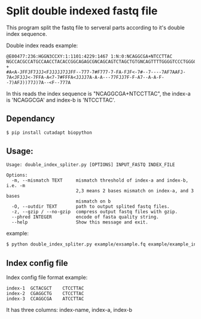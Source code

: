 # Split double indexed fastq file

This program split the fastq file to serveral parts according to it's 
double index sequence.

Double index reads example:
```
@E00477:236:HGGN3CCXY:1:1101:4229:1467 1:N:0:NCAGGCGA+NTCCTTAC
NGCCACGCCATGCCAACCTACACCGGCAGAGCGNCAGCAGTCTAGCTGTGNCAGTTTTGGGGTCCCTGGGGGCCTGAGGGCCGGTAGNCTTACCTGGATACATATTGTTGCTGTCTCTTATACCCCCCTCCGAGCCCACGAGACTAAGGC
+
#A<A-JFFJF7JJJ<FJJJJJ7JJFF--777-7#F777-7-FA-FJF<-7#--7----7AF7AAFJ-7A<JFJJJ<-7FFA-A<7-7#FFFA<JJJJ7A-A-A---77FJJ7F-F-A7--A-A-F--7)AFJ))77J)7A--<F--777A
```

In this reads the index sequence is "NCAGGCGA+NTCCTTAC", the index-a is 'NCAGGCGA' and index-b is 'NTCCTTAC'.

## Dependancy

``` bash
$ pip install cutadapt biopython
```

## Usage:

```
Usage: double_index_spliter.py [OPTIONS] INPUT_FASTQ INDEX_FILE

Options:
  -m, --mismatch TEXT     mismatch threshold of index-a and index-b, i.e. -m
                          2,3 means 2 bases mismatch on index-a, and 3 bases
                          mismatch on b
  -O, --outdir TEXT       path to output splited fastq files.
  -z, --gzip / --no-gzip  compress output fastq files with gzip.
  --phred INTEGER         encode of fasta quality string.
  --help                  Show this message and exit.

```

example:
``` bash
$ python double_index_spliter.py example/exsample.fq example/example_index.txt -O output/
```

## Index config file

Index config file format example:

```
index-1  GCTACGCT    CTCCTTAC
index-2  CGAGGCTG    CTCCTTAC
index-3  CCAGGCGA    ATCCTTAC
```

It has three columns: index-name, index-a, index-b